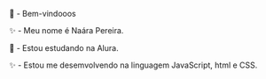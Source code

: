 💞️ - Bem-vindooos

✨ - Meu nome é Naára Pereira.

💞️ - Estou estudando na Alura.

✨ - Estou me desemvolvendo na linguagem JavaScript, html e CSS.
